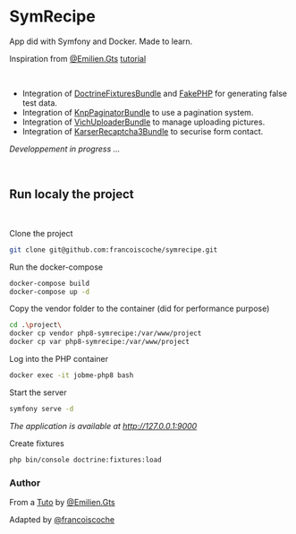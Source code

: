 # SymRecipe
App did with Symfony and Docker. Made to learn.

Inspiration from [@Emilien.Gts](https://gitlab.com/Emilien.Gts) [tutorial](https://youtu.be/3K6oBiQK8aA)

<br>

<!-- implentation de fixtures and fakerPHP -->
- Integration of [DoctrineFixturesBundle](https://symfony.com/bundles/DoctrineFixturesBundle/current/index.html) and [FakePHP](https://fakerphp.github.io/) for generating false test data.
- Integration of [KnpPaginatorBundle](https://github.com/KnpLabs/KnpPaginatorBundle) to use a pagination system.
- Integration of [VichUploaderBundle](https://github.com/dustin10/VichUploaderBundle) to manage uploading pictures.
- Integration of [KarserRecaptcha3Bundle](https://github.com/karser/KarserRecaptcha3Bundle) to securise form contact.

*Developpement in progress ...*

<br>

## Run localy the project

<br>

Clone the project

```bash
git clone git@github.com:francoiscoche/symrecipe.git
```
Run the docker-compose

```bash
docker-compose build
docker-compose up -d
```

Copy the vendor folder to the container (did for performance purpose)
```bash
cd .\project\
docker cp vendor php8-symrecipe:/var/www/project
docker cp var php8-symrecipe:/var/www/project
```

Log into the PHP container

```bash
docker exec -it jobme-php8 bash
```

Start the server

```bash
symfony serve -d
```
*The application is available at http://127.0.0.1:9000*


Create fixtures
```bash
php bin/console doctrine:fixtures:load
```

### Author

From a [Tuto](https://youtu.be/3K6oBiQK8aA) by [@Emilien.Gts](https://gitlab.com/Emilien.Gts)

Adapted by [@francoiscoche](https://github.com/francoiscoche)

